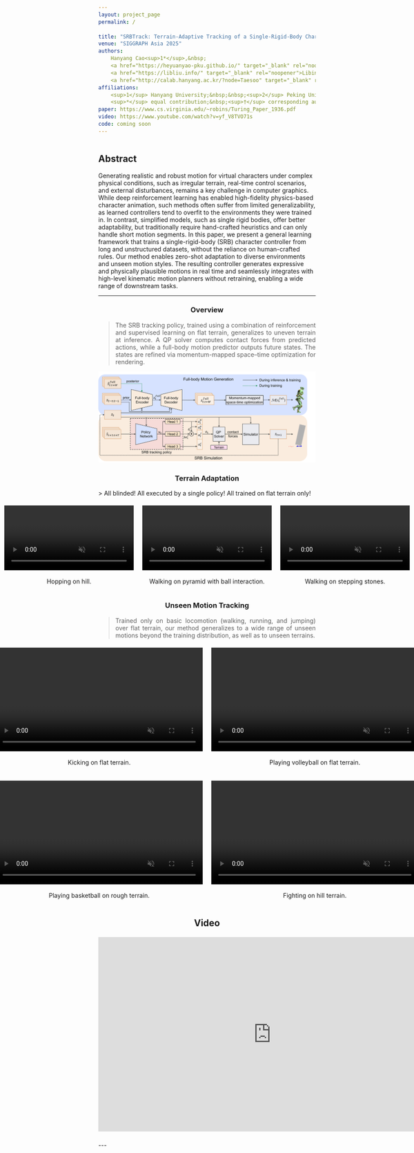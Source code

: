 ```yaml
---
layout: project_page
permalink: /

title: "SRBTrack: Terrain-Adaptive Tracking of a Single-Rigid-Body Character Using Momentum-Mapped Space-Time Optimization"
venue: "SIGGRAPH Asia 2025"
authors:
    Hanyang Cao<sup>1*</sup>,&nbsp;
    <a href="https://heyuanyao-pku.github.io/" target="_blank" rel="noopener">Heyuan Yao</a><sup>2*</sup>,&nbsp;
    <a href="https://libliu.info/" target="_blank" rel="noopener">Libin Liu</a><sup>2</sup>,&nbsp;
    <a href="http://calab.hanyang.ac.kr/?node=Taesoo" target="_blank" rel="noopener">Taesoo Kwon</a><sup>1†</sup>
affiliations:
    <sup>1</sup> Hanyang University;&nbsp;&nbsp;<sup>2</sup> Peking University<br/>
    <sup>*</sup> equal contribution;&nbsp;<sup>†</sup> corresponding author
paper: https://www.cs.virginia.edu/~robins/Turing_Paper_1936.pdf
video: https://www.youtube.com/watch?v=yf_V8TVO71s
code: coming soon
---
```


<!-- Using HTML to center the abstract -->
<div class="columns is-centered has-text-centered">
    <div class="column is-four-fifths">
        <h2>Abstract</h2>
        <div class="content has-text-justified">
Generating realistic and robust motion for virtual characters under complex physical conditions, such as irregular terrain, real-time control scenarios, and external disturbances, remains a key challenge in computer graphics. While deep reinforcement learning has enabled high-fidelity physics-based character animation, such methods often suffer from limited generalizability, as learned controllers tend to overfit to the environments they were trained in. In contrast, simplified models, such as single rigid bodies, offer better adaptability, but traditionally require hand-crafted heuristics and can only handle short motion segments. In this paper, we present a general learning framework that trains a single-rigid-body (SRB) character controller from long and unstructured datasets, without the reliance on human-crafted rules. Our method enables zero-shot adaptation to diverse environments and unseen motion styles. The resulting controller generates expressive and physically plausible motions in real time and seamlessly integrates with high-level kinematic motion planners without retraining, enabling a wide range of downstream tasks.
        </div>
    </div>
</div>

---

<h3 style="text-align: center;">Overview</h3>
<blockquote style="text-align: justify; text-justify: inter-word;">
    The SRB tracking policy, trained using a combination of reinforcement and supervised learning on flat terrain, generalizes to uneven terrain at inference. A QP solver computes contact forces from predicted actions, while a full-body motion predictor outputs future states. The states are refined via momentum-mapped space–time optimization for rendering.
</blockquote>
<div style="text-align:center;">
    <img src="https://raw.githubusercontent.com/hanyang9/SRBTrack/main/static/image/overview_final.png" alt="overview" width="800">
</div>

<h3 style="text-align: center;">Terrain Adaptation</h3>
> All blinded! All executed by a single policy! All trained on flat terrain only!

<div style="display: flex; justify-content: center; gap: 20px; margin: 20px 0;">
  <div style="text-align:center;">
    <video width="300" controls autoplay muted loop playsinline>
      <source src="https://raw.githubusercontent.com/hanyang9/SRBTrack/main/static/Video/SRB_hill.mp4" type="video/mp4">
    </video>
    <p>Hopping on hill.</p>
  </div>

  <div style="text-align:center;">
    <video width="300" controls autoplay muted loop playsinline>
      <source src="https://raw.githubusercontent.com/hanyang9/SRBTrack/main/static/Video/SRB_pyramid.mp4" type="video/mp4">
    </video>
    <p>Walking on pyramid with ball interaction.</p>
  </div>

  <div style="text-align:center;">
    <video width="300" controls autoplay muted loop playsinline>
      <source src="https://raw.githubusercontent.com/hanyang9/SRBTrack/main/static/Video/SRB_stepping_stones.mp4" type="video/mp4">
    </video>
    <p>Walking on stepping stones.</p>
  </div>

</div>

<h3 style="text-align: center;">Unseen Motion Tracking</h3>
<blockquote style="text-align: justify; text-justify: inter-word;">
    Trained only on basic locomotion (walking, running, and jumping) over flat terrain, our method generalizes to a wide range of unseen motions beyond the training distribution, as well as to unseen terrains.
</blockquote>

<div style="display: flex; justify-content: center; gap: 20px; margin: 20px 0;">

  <div style="text-align:center;">
    <video width="480" controls autoplay muted loop playsinline>
      <source src="https://raw.githubusercontent.com/hanyang9/SRBTrack/main/static/Video/SRB_kick.mp4" type="video/mp4">
    </video>
    <p>Kicking on flat terrain.</p>
  </div>

  <div style="text-align:center;">
    <video width="480" controls autoplay muted loop playsinline>
      <source src="https://raw.githubusercontent.com/hanyang9/SRBTrack/main/static/Video/SRB_volleyball.mp4" type="video/mp4">
    </video>
    <p>Playing volleyball on flat terrain.</p>
  </div>

</div>

<div style="display: flex; justify-content: center; gap: 20px; margin: 20px 0;">

  <div style="text-align:center;">
    <video width="480" controls autoplay muted loop playsinline>
      <source src="https://raw.githubusercontent.com/hanyang9/SRBTrack/main/static/Video/SRB_basketball.mp4" type="video/mp4">
    </video>
    <p>Playing basketball on rough terrain.</p>
  </div>

  <div style="text-align:center;">
    <video width="480" controls autoplay muted loop playsinline>
      <source src="https://raw.githubusercontent.com/hanyang9/SRBTrack/main/static/Video/SRB_fight.mp4" type="video/mp4">
    </video>
    <p>Fighting on hill terrain.</p>
  </div>

</div>

<h2 style="text-align: center;">Video</h2>
<div style="text-align:center; margin: 20px 0;">
  <iframe width="800" height="450" 
          src="https://www.youtube.com/embed/yf_V8TVO71s" 
          title="YouTube video player" 
          frameborder="0" 
          allow="accelerometer; autoplay; clipboard-write; encrypted-media; gyroscope; picture-in-picture; web-share" 
          allowfullscreen>
  </iframe>
</div>
---
